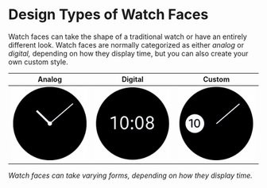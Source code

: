 # Design Types of Watch Faces

Watch faces can take the shape of a traditional watch or have an entirely different look. Watch faces are normally categorized as either *analog* or *digital,* depending on how they display time, but you can also create your own custom style.


| Analog | Digital | Custom |
| :---: | :---: | :---: |
|![](media/watchface_4.1.0-850x174_1.png) |   ![](media/watchface_4.1.0-850x174_2.png) | ![](media/watchface_4.1.0-850x174_3.png) |
 
*Watch faces can take varying forms, depending on how they display time.*
